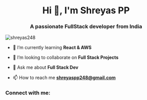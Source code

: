 <h1 align="center">Hi 👋, I'm Shreyas PP</h1>
<h3 align="center">A passionate FullStack developer from India</h3>

<p align="left"> <img src="https://komarev.com/ghpvc/?username=shreyas248&label=Profile%20views&color=0e75b6&style=flat" alt="shreyas248" /> </p>

- 🌱 I’m currently learning **React & AWS**

- 👯 I’m looking to collaborate on **Full Stack Projects**

- 💬 Ask me about **Full Stack Dev**

- 📫 How to reach me **shreyaspp248@gmail.com**

<h3 align="left">Connect with me:</h3>
<p align="left">
</p>
